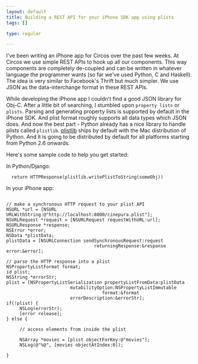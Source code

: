 ```yaml
--- 
layout: default
title: Building a REST API for your iPhone SDK app using plists
tags: []

type: regular

---
```

I've been writing an iPhone app for Circos over the past few weeks. At Circos we use simple REST APIs to hook up all our components. This way components are completely de-coupled and can be written in whatever language the programmer wants (so far we've used Python, C and Haskell). The idea is very similar to Facebook's Thrift but much simpler. We use JSON as the data-interchange format in these REST APIs.

While developing the iPhone app I couldn't find a good JSON library for Obj-C. After a little bit of searching, I stumbled upon `property lists` or `plists`. Parsing and generating property lists is supported by default in the iPhone SDK. And plist format roughly supports all data types which JSON does. And now the best part - Python already has a nice library to handle plists called `plistlib`. [plistlib](http://gpolo.ath.cx:81/pydoc/library/plistlib.html) ships by default with the Mac distribution of Python. And it is going to be distributed by default for all platforms starting from Python 2.6 onwards.

Here's some sample code to help you get started:

In Python/Django:

<pre><code>  return HTTPResponse(plistlib.writePlistToString(someObj))
</code></pre>

In your iPhone app:

<pre><code>
// make a synchronous HTTP request to your plist API
NSURL *url = [NSURL URLWithString:@"http://localhost:8000/cinepura.plist"]; 
NSURLRequest *request = [NSURLRequest requestWithURL:url];
NSURLResponse *response;
NSError *error;
NSData *plistData;
plistData = [NSURLConnection sendSynchronousRequest:request
                                 returningResponse:&response error:&error];

// parse the HTTP response into a plist
NSPropertyListFormat format;
id plist;
NSString *errorStr;
plist = [NSPropertyListSerialization propertyListFromData:plistData
						mutabilityOption:NSPropertyListImmutable
							        format:&format
						errorDescription:&errorStr];
if(!plist) {
     NSLog(errorStr);
     [error release];
} else {

     // access elements from inside the plist

     NSArray *movies = [plist objectForKey:@"movies"];
     NSLog(@"%@", [movies objectAtIndex:0]);

}
</code></pre>

